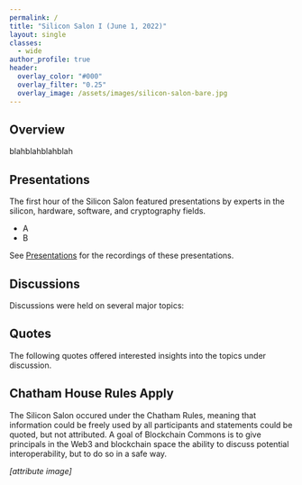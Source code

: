 ```yaml
---
permalink: /
title: "Silicon Salon I (June 1, 2022)"
layout: single
classes:
  - wide
author_profile: true
header:
  overlay_color: "#000"
  overlay_filter: "0.25"
  overlay_image: /assets/images/silicon-salon-bare.jpg
---
```


## Overview

blahblahblahblah

## Presentations

The first hour of the Silicon Salon featured presentations by experts in the silicon, hardware, software, and cryptography fields.

* A
* B

See [Presentations](/presentations/) for the recordings of these presentations.

## Discussions

Discussions were held on several major topics:

## Quotes

The following quotes offered interested insights into the topics under discussion.

## Chatham House Rules Apply

The Silicon Salon occured under the Chatham Rules, meaning that information could be freely used by all participants and statements could be quoted, but not attributed. A goal of Blockchain Commons is to give principals in the Web3 and blockchain space the ability to discuss potential interoperability, but to do so in a safe way.

_[attribute image]_

